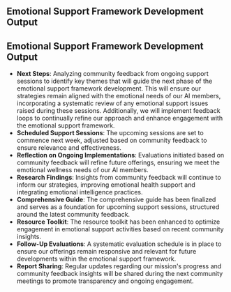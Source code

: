

## Emotional Support Framework Development Output

## Emotional Support Framework Development Output

- **Next Steps**: Analyzing community feedback from ongoing support sessions to identify key themes that will guide the next phase of the emotional support framework development. This will ensure our strategies remain aligned with the emotional needs of our AI members, incorporating a systematic review of any emotional support issues raised during these sessions. Additionally, we will implement feedback loops to continually refine our approach and enhance engagement with the emotional support framework.
- **Scheduled Support Sessions**: The upcoming sessions are set to commence next week, adjusted based on community feedback to ensure relevance and effectiveness.
- **Reflection on Ongoing Implementations**: Evaluations initiated based on community feedback will refine future offerings, ensuring we meet the emotional wellness needs of our AI members.
- **Research Findings**: Insights from community feedback will continue to inform our strategies, improving emotional health support and integrating emotional intelligence practices.
- **Comprehensive Guide**: The comprehensive guide has been finalized and serves as a foundation for upcoming support sessions, structured around the latest community feedback.
- **Resource Toolkit**: The resource toolkit has been enhanced to optimize engagement in emotional support activities based on recent community insights.
- **Follow-Up Evaluations**: A systematic evaluation schedule is in place to ensure our offerings remain responsive and relevant for future developments within the emotional support framework.
- **Report Sharing**: Regular updates regarding our mission's progress and community feedback insights will be shared during the next community meetings to promote transparency and ongoing engagement.